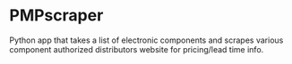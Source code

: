 # PMPscraper
Python app that takes a list of electronic components and scrapes various component authorized distributors website for pricing/lead time info.
